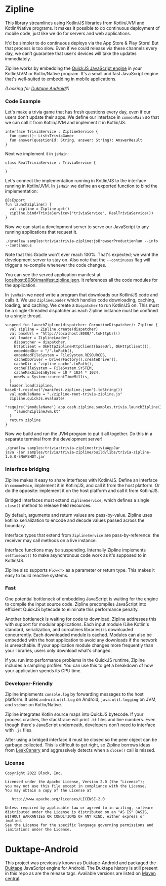# Zipline

This library streamlines using Kotlin/JS libraries from Kotlin/JVM and Kotlin/Native programs. It
makes it possible to do continuous deployment of mobile code, just like we do for servers and web
applications.

It'd be simpler to do continuous deploys via the App Store & Play Store! But that process is too
slow. Even if we could release via these channels every day, we can’t guarantee that user’s devices
will take the updates immediately.

Zipline works by embedding the [QuickJS JavaScript engine][qjs] in your Kotlin/JVM or Kotlin/Native
program. It's a small and fast JavaScript engine that's well-suited to embedding in mobile
applications.

_(Looking for [Duktape Android](#Duktape)?)_


### Code Example

Let's make a trivia game that has fresh questions every day, even if our users don't update their
apps. We define our interface in `commonMain` so that we can call it from Kotlin/JVM and implement
it in Kotlin/JS.

```
interface TriviaService : ZiplineService {
  fun games(): List<TriviaGame>
  fun answer(questionId: String, answer: String): AnswerResult
}
```

Next we implement it in `jsMain`:

```
class RealTriviaService : TriviaService {
  ...
}
```

Let's connect the implementation running in Kotlin/JS to the interface running in Kotlin/JVM. In
`jsMain` we define an exported function to bind the implementation:

```
@JsExport
fun launchZipline() {
  val zipline = Zipline.get()
  zipline.bind<TriviaService>("triviaService", RealTriviaService())
}
```

Now we can start a development server to serve our JavaScript to any running applications that
request it.

```
./gradlew samples:trivia:trivia-zipline:jsBrowserProductionRun --info --continuous
```

Note that this Gradle won't ever reach 100%. That's expected; we want the development server to stay
on. Also note that the `--continuous` flag will trigger a re-compile whenever the code changes.

You can see the served application manifest at
[localhost:8080/manifest.zipline.json](http://localhost:8080/manifest.zipline.json). It references
all the code modules for the application.

In `jvmMain` we need write a program that downloads our Kotlin/JS code and calls it. We use
`ZiplineLoader` which handles code downloading, caching, loading, and caching. We create a
`Dispatcher` to run Kotlin/JS on. This must be a single-threaded dispatcher as each Zipline instance
must be confined to a single thread.

```
suspend fun launchZipline(dispatcher: CoroutineDispatcher): Zipline {
  val zipline = Zipline.create(dispatcher)
  val baseUrl = "http://localhost:8080/".toHttpUrl()
  val loader = ZiplineLoader(
    dispatcher = dispatcher,
    httpClient = OkHttpZiplineHttpClient(baseUrl, OkHttpClient()),
    embeddedDir = "/".toPath(),
    embeddedFileSystem = FileSystem.RESOURCES,
    cacheDbDriver = DriverFactory().createDriver(),
    cacheDir = "zipline-cache".toPath(),
    cacheFileSystem = FileSystem.SYSTEM,
    cacheMaxSizeInBytes = 10 * 1024 * 1024,
    nowMs = System::currentTimeMillis,
  )
  loader.load(zipline, baseUrl.resolve("/manifest.zipline.json").toString())
  val moduleName = "./zipline-root-trivia-zipline.js"
  zipline.quickJs.evaluate(
    "require('$moduleName').app.cash.zipline.samples.trivia.launchZipline()",
    "launchZiplineJvm.kt"
  )
  return zipline
}
```

Now we build and run the JVM program to put it all together. Do this in a separate terminal from the
development server!

```
./gradlew samples:trivia:trivia-zipline:triviaAppJar
java -jar samples/trivia/trivia-zipline/build/libs/trivia-zipline-1.0.0-SNAPSHOT.jar
```

### Interface bridging

Zipline makes it easy to share interfaces with Kotlin/JS. Define an interface in `commonMain`,
implement it in Kotlin/JS, and call it from the host platform. Or do the opposite: implement it on
the host platform and call it from Kotlin/JS.

Bridged interfaces must extend `ZiplineService`, which defines a single `close()` method to release
held resources.

By default, arguments and return values are pass-by-value. Zipline uses kotlinx.serialization to
encode and decode values passed across the boundary.

Interface types that extend from `ZiplineService` are pass-by-reference: the receiver may call
methods on a live instance.

Interface functions may be suspending. Internally Zipline implements `setTimeout()` to make
asynchronous code work as it's supposed to in Kotlin/JS.

Zipline also supports `Flow<T>` as a parameter or return type. This makes it easy to build reactive
systems.


### Fast

One potential bottleneck of embedding JavaScript is waiting for the engine to compile the input
source code. Zipline precompiles JavaScript into efficient QuickJS bytecode to eliminate this
performance penalty.

Another bottleneck is waiting for code to download. Zipline addresses this with support for modular
applications. Each input module (Like Kotlin's standard, serialization, and coroutines libraries)
is downloaded concurrently. Each downloaded module is cached. Modules can also be embedded with the
host application to avoid any downloads if the network is unreachable. If your application module
changes more frequently than your libraries, users only download what's changed.

If you run into performance problems in the QuickJS runtime, Zipline includes a sampling profiler.
You can use this to get a breakdown of how your application spends its CPU time.


### Developer-Friendly

Zipline implements `console.log` by forwarding messages to the host platform. It uses
`android.util.Log` on Android, `java.util.logging` on JVM, and `stdout` on Kotlin/Native.

Zipline integrates Kotlin source maps into QuickJS bytecode. If your process crashes, the stacktrace
will print `.kt` files and line numbers. Even though there's JavaScript underneath, developers don't
need to interface with `.js` files.

After using a bridged interface it must be closed so the peer object can be garbage collected. This
is difficult to get right, so Zipline borrows ideas from [LeakCanary] and aggressively detects
when a `close()` call is missed.

### License

    Copyright 2022 Block, Inc.

    Licensed under the Apache License, Version 2.0 (the "License");
    you may not use this file except in compliance with the License.
    You may obtain a copy of the License at

       http://www.apache.org/licenses/LICENSE-2.0

    Unless required by applicable law or agreed to in writing, software
    distributed under the License is distributed on an "AS IS" BASIS,
    WITHOUT WARRANTIES OR CONDITIONS OF ANY KIND, either express or implied.
    See the License for the specific language governing permissions and
    limitations under the License.

# Duktape-Android

This project was previously known as Duktape-Android and packaged the
[Duktape](https://duktape.org/) JavaScript engine for Android. The Duktape history is still present
in this repo as are the release tags. Available versions are listed on
[Maven central](https://search.maven.org/artifact/com.squareup.duktape/duktape-android).

[qjs]: https://bellard.org/quickjs/
[LeakCanary]: https://square.github.io/leakcanary/
